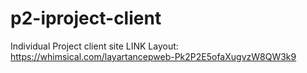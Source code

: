 # p2-iproject-client
Individual Project client site
LINK Layout: https://whimsical.com/layartancepweb-Pk2P2E5ofaXugvzW8QW3k9
